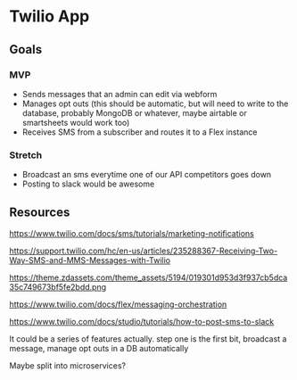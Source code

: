 # Twilio App

## Goals
### MVP
- Sends messages that an admin can edit via webform
- Manages opt outs (this should be automatic, but will need to write to the database, probably MongoDB or whatever, maybe airtable or smartsheets would work too)
- Receives SMS from a subscriber and routes it to a Flex instance

### Stretch

- Broadcast an sms everytime one of our API competitors goes down
- Posting to slack would be awesome


## Resources
https://www.twilio.com/docs/sms/tutorials/marketing-notifications

https://support.twilio.com/hc/en-us/articles/235288367-Receiving-Two-Way-SMS-and-MMS-Messages-with-Twilio

https://theme.zdassets.com/theme_assets/5194/019301d953d3f937cb5dca35c749673bf5fe2bdd.png

https://www.twilio.com/docs/flex/messaging-orchestration

https://www.twilio.com/docs/studio/tutorials/how-to-post-sms-to-slack

It could be a series of features actually. step one is the first bit, broadcast a message, manage opt outs in a DB automatically

Maybe split into microservices?